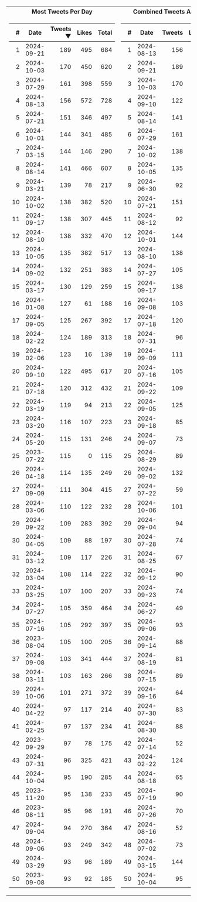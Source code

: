<table>
<tr><th>Most Tweets Per Day</th><th>Combined Tweets And Likes</th></tr><tr><td>


|#|Date|Tweets ▼|Likes|Total|
|--:|--|--:|--:|--:|
|1|2024-09-21|189|495|684|
|2|2024-10-03|170|450|620|
|3|2024-07-29|161|398|559|
|4|2024-08-13|156|572|728|
|5|2024-07-21|151|346|497|
|6|2024-10-01|144|341|485|
|7|2024-03-15|144|146|290|
|8|2024-08-14|141|466|607|
|9|2024-03-21|139|78|217|
|10|2024-10-02|138|382|520|
|11|2024-09-17|138|307|445|
|12|2024-08-10|138|332|470|
|13|2024-10-05|135|382|517|
|14|2024-09-02|132|251|383|
|15|2024-03-17|130|129|259|
|16|2024-01-08|127|61|188|
|17|2024-09-05|125|267|392|
|18|2024-02-22|124|189|313|
|19|2024-02-06|123|16|139|
|20|2024-09-10|122|495|617|
|21|2024-07-18|120|312|432|
|22|2024-03-19|119|94|213|
|23|2024-03-20|116|107|223|
|24|2024-05-20|115|131|246|
|25|2023-07-22|115|0|115|
|26|2024-04-18|114|135|249|
|27|2024-09-09|111|304|415|
|28|2024-03-06|110|122|232|
|29|2024-09-22|109|283|392|
|30|2024-04-05|109|88|197|
|31|2024-03-12|109|117|226|
|32|2024-03-04|108|114|222|
|33|2024-03-25|107|100|207|
|34|2024-07-27|105|359|464|
|35|2024-07-16|105|292|397|
|36|2023-08-04|105|100|205|
|37|2024-09-08|103|341|444|
|38|2024-03-11|103|163|266|
|39|2024-10-06|101|271|372|
|40|2024-04-22|97|117|214|
|41|2024-02-25|97|137|234|
|42|2023-09-29|97|78|175|
|43|2024-07-31|96|325|421|
|44|2024-10-04|95|190|285|
|45|2023-11-20|95|138|233|
|46|2023-08-11|95|96|191|
|47|2024-09-04|94|270|364|
|48|2024-09-06|93|249|342|
|49|2024-03-29|93|96|189|
|50|2023-09-08|93|92|185|

</td><td>


|#|Date|Tweets|Likes|Total ▼|
|--:|--|--:|--:|--:|
|1|2024-08-13|156|572|728|
|2|2024-09-21|189|495|684|
|3|2024-10-03|170|450|620|
|4|2024-09-10|122|495|617|
|5|2024-08-14|141|466|607|
|6|2024-07-29|161|398|559|
|7|2024-10-02|138|382|520|
|8|2024-10-05|135|382|517|
|9|2024-06-30|92|413|505|
|10|2024-07-21|151|346|497|
|11|2024-08-12|92|404|496|
|12|2024-10-01|144|341|485|
|13|2024-08-10|138|332|470|
|14|2024-07-27|105|359|464|
|15|2024-09-17|138|307|445|
|16|2024-09-08|103|341|444|
|17|2024-07-18|120|312|432|
|18|2024-07-31|96|325|421|
|19|2024-09-09|111|304|415|
|20|2024-07-16|105|292|397|
|21|2024-09-22|109|283|392|
|22|2024-09-05|125|267|392|
|23|2024-09-18|85|305|390|
|24|2024-09-07|73|316|389|
|25|2024-08-29|89|299|388|
|26|2024-09-02|132|251|383|
|27|2024-07-22|59|324|383|
|28|2024-10-06|101|271|372|
|29|2024-09-04|94|270|364|
|30|2024-07-28|74|288|362|
|31|2024-08-25|67|294|361|
|32|2024-09-12|90|264|354|
|33|2024-09-23|74|273|347|
|34|2024-06-27|49|294|343|
|35|2024-09-06|93|249|342|
|36|2024-09-14|88|243|331|
|37|2024-08-19|81|245|326|
|38|2024-07-15|89|237|326|
|39|2024-09-16|64|261|325|
|40|2024-07-30|83|242|325|
|41|2024-08-30|88|230|318|
|42|2024-07-14|52|261|313|
|43|2024-02-22|124|189|313|
|44|2024-08-18|65|239|304|
|45|2024-07-19|90|213|303|
|46|2024-07-26|70|227|297|
|47|2024-08-16|52|243|295|
|48|2024-07-02|73|221|294|
|49|2024-03-15|144|146|290|
|50|2024-10-04|95|190|285|

</td><tr>
</table>

